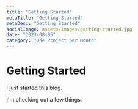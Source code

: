 ```yaml
---
title: "Getting Started"
metaTitle: "Getting Started"
metaDesc: "Getting Started"
socialImage: assets/images/getting-started.jpg
date: "2023-08-05"
category: "One Project per Month"
---
```


# Getting Started

I just started this blog.

I'm checking out a few things.
